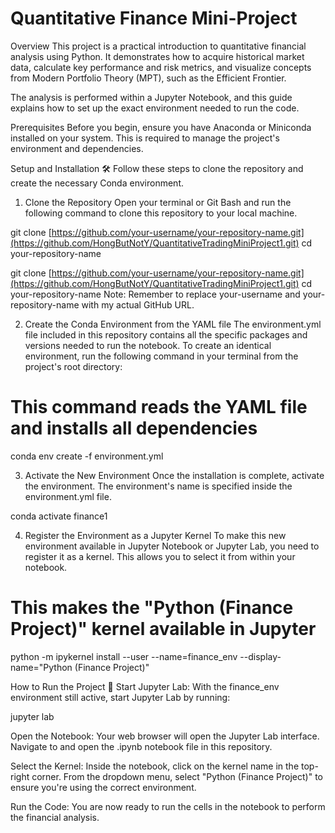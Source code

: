  # Quantitative Finance Mini-Project
Overview
This project is a practical introduction to quantitative financial analysis using Python. It demonstrates how to acquire historical market data, calculate key performance and risk metrics, and visualize concepts from Modern Portfolio Theory (MPT), such as the Efficient Frontier.

The analysis is performed within a Jupyter Notebook, and this guide explains how to set up the exact environment needed to run the code.

Prerequisites
Before you begin, ensure you have Anaconda or Miniconda installed on your system. This is required to manage the project's environment and dependencies.

Setup and Installation 🛠️
Follow these steps to clone the repository and create the necessary Conda environment.

1. Clone the Repository
Open your terminal or Git Bash and run the following command to clone this repository to your local machine.

git clone [https://github.com/your-username/your-repository-name.git](https://github.com/HongButNotY/QuantitativeTradingMiniProject1.git)
cd your-repository-name

git clone [https://github.com/your-username/your-repository-name.git](https://github.com/HongButNotY/QuantitativeTradingMiniProject1.git)
cd your-repository-name
Note: Remember to replace your-username and your-repository-name with my actual GitHub URL.

2. Create the Conda Environment from the YAML file
The environment.yml file included in this repository contains all the specific packages and versions needed to run the notebook. To create an identical environment, run the following command in your terminal from the project's root directory:

# This command reads the YAML file and installs all dependencies
conda env create -f environment.yml

3. Activate the New Environment
Once the installation is complete, activate the environment. The environment's name is specified inside the environment.yml file.

conda activate finance1

4. Register the Environment as a Jupyter Kernel
To make this new environment available in Jupyter Notebook or Jupyter Lab, you need to register it as a kernel. This allows you to select it from within your notebook.

# This makes the "Python (Finance Project)" kernel available in Jupyter
python -m ipykernel install --user --name=finance_env --display-name="Python (Finance Project)"

How to Run the Project 🚀
Start Jupyter Lab: With the finance_env environment still active, start Jupyter Lab by running:

jupyter lab

Open the Notebook: Your web browser will open the Jupyter Lab interface. Navigate to and open the .ipynb notebook file in this repository.

Select the Kernel: Inside the notebook, click on the kernel name in the top-right corner. From the dropdown menu, select "Python (Finance Project)" to ensure you're using the correct environment.

Run the Code: You are now ready to run the cells in the notebook to perform the financial analysis.
